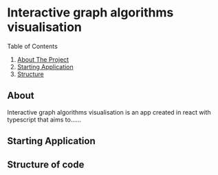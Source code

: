 # Interactive graph algorithms visualisation


<!-- TABLE OF CONTENT -->

<summary>Table of Contents</summary>
<ol>
    <li>
        <a href="#about-the-project">About The Project</a>
    </li>
    <li>
        <a href="#start-project">Starting Application</a>
    </li>
    <li>
        <a href="#structure">Structure</a>
    </li>
</ol>
<!-- ABOUT -->

## About 
Interactive graph algorithms visualisation is an app created in 
react with typescript that aims to......
## Starting Application


## Structure of code